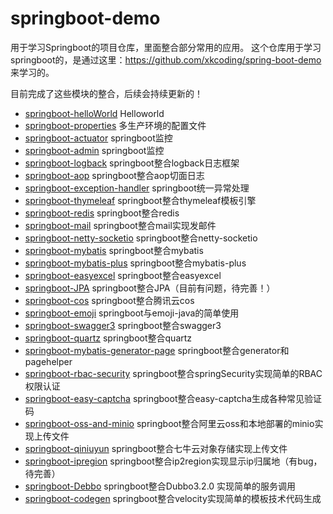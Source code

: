 # springboot-demo
用于学习Springboot的项目仓库，里面整合部分常用的应用。
这个仓库用于学习springboot的，是通过这里：https://github.com/xkcoding/spring-boot-demo 来学习的。

目前完成了这些模块的整合，后续会持续更新的！

- [springboot-helloWorld](/demo-01-hello/)  Helloworld
- [springboot-properties](/demo-02-properties/)  多生产环境的配置文件
- [springboot-actuator](/demo-03-actuator/)  springboot监控
- [springboot-admin](/demo-04-admin/)  springboot监控
- [springboot-logback](/demo-05-logback/)  springboot整合logback日志框架
- [springboot-aop](/demo-06-aop/)  springboot整合aop切面日志
- [springboot-exception-handler](/demo-07-exception-handler/)  springboot统一异常处理
- [springboot-thymeleaf](/demo-08-thymeleaf/)  springboot整合thymeleaf模板引擎
- [springboot-redis](/demo-09-redis/)  springboot整合redis
- [springboot-mail](/demo-10-mail/) springboot整合mail实现发邮件
- [springboot-netty-socketio](/demo-11-nettysocketio/)  springboot整合netty-socketio
- [springboot-mybatis](/demo-12-mybatis/)  springboot整合mybatis
- [springboot-mybatis-plus](/demo-12-mybatis/)  springboot整合mybatis-plus
- [springboot-easyexcel](/demo-14-easyexcel/)  springboot整合easyexcel
- [springboot-JPA](/demo-15-JPA/)  springboot整合JPA（目前有问题，待完善！）
- [springboot-cos](/demo-16-cos) springboot整合腾讯云cos
- [springboot-emoji](/demo-17-emoji) springboot与emoji-java的简单使用
- [springboot-swagger3](/demo-18-swagger) springboot整合swagger3
- [springboot-quartz](/demo-20-quartz) springboot整合quartz
- [springboot-mybatis-generator-page](/demo-21-mybatis-generator-page) springboot整合generator和pagehelper
- [springboot-rbac-security](/demo-22-rbac-security) springboot整合springSecurity实现简单的RBAC权限认证
- [springboot-easy-captcha](/demo-23-captcha) springboot整合easy-captcha生成各种常见验证码
- [springboot-oss-and-minio](/demo-25-oos-and-minio) springboot整合阿里云oss和本地部署的minio实现上传文件
- [springboot-qiniuyun](/demo-25-qiniuyun) springboot整合七牛云对象存储实现上传文件
- [springboot-ipregion](/demo-26-ipregion) springboot整合ip2region实现显示ip归属地（有bug，待完善）
- [springboot-Debbo](/demo-27-Dubbo)  springboot整合Dubbo3.2.0 实现简单的服务调用
- [springboot-codegen](/demo-28-codegen) springboot整合velocity实现简单的模板技术代码生成